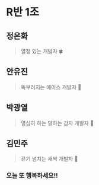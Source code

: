 # R반 1조

## 정은화

> 열정 있는 개발자 🍀

## 안유진

> 똑부러지는 에이스 개발자 🌟

## 박광열

> 열심히 하는 말하는 감자 개발자 🥔

## 김민주

> 끈기 넘치는 새싹 개발자 🌱

### 오늘 또 행복하세요!!
